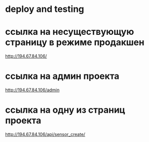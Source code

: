 # deploy and testing
# ссылка на несуществующую страницу в режиме продакшен
http://194.67.84.106/
# ссылка на админ проекта 
http://194.67.84.106/admin
# ссылка на одну из страниц проекта
http://194.67.84.106/api/sensor_create/
